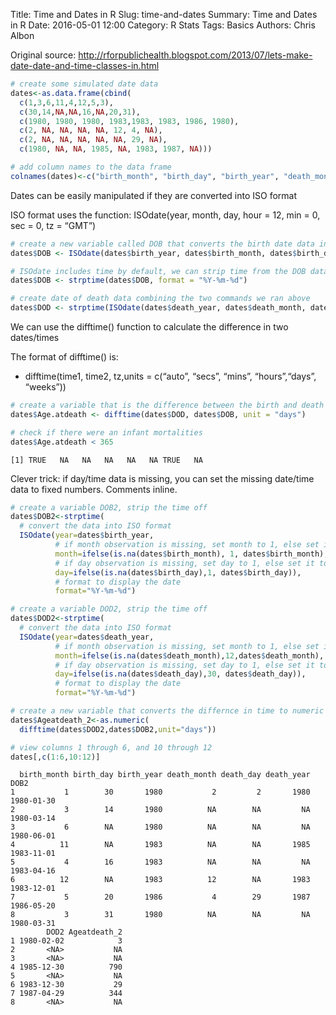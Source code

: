 Title: Time and Dates in R
Slug: time-and-dates
Summary: Time and Dates in R
Date: 2016-05-01 12:00
Category: R Stats
Tags: Basics
Authors: Chris Albon


Original source: http://rforpublichealth.blogspot.com/2013/07/lets-make-date-date-and-time-classes-in.html


```R
# create some simulated date data
dates<-as.data.frame(cbind(
  c(1,3,6,11,4,12,5,3),
  c(30,14,NA,NA,16,NA,20,31),
  c(1980, 1980, 1980, 1983,1983, 1983, 1986, 1980),
  c(2, NA, NA, NA, NA, 12, 4, NA),
  c(2, NA, NA, NA, NA, NA, 29, NA),
  c(1980, NA, NA, 1985, NA, 1983, 1987, NA)))
```


```R
# add column names to the data frame
colnames(dates)<-c("birth_month", "birth_day", "birth_year", "death_month", "death_day", "death_year")
```

Dates can be easily manipulated if they are converted into ISO format

ISO format uses the function: ISOdate(year, month, day, hour = 12, min = 0, sec = 0, tz = “GMT”)


```R
# create a new variable called DOB that converts the birth date data into ISO
dates$DOB <- ISOdate(dates$birth_year, dates$birth_month, dates$birth_day)
```


```R
# ISOdate includes time by default, we can strip time from the DOB data using strptime()
dates$DOB <- strptime(dates$DOB, format = "%Y-%m-%d")
```


```R
# create date of death data combining the two commands we ran above
dates$DOD <- strptime(ISOdate(dates$death_year, dates$death_month, dates$death_day), format = "%Y-%m-%d")
```

We can use the difftime() function to calculate the difference in two dates/times

The format of difftime() is:

- difftime(time1, time2, tz,units = c(“auto”, “secs”, “mins”, “hours”,“days”, “weeks”))


```R
# create a variable that is the difference between the birth and death date, ie their age (in days)
dates$Age.atdeath <- difftime(dates$DOD, dates$DOB, unit = "days")
```


```R
# check if there were an infant mortalities
dates$Age.atdeath < 365
```




    [1] TRUE   NA   NA   NA   NA   NA TRUE   NA



Clever trick: if day/time data is missing, you can set the missing date/time data to fixed numbers. Comments inline.


```R
# create a variable DOB2, strip the time off
dates$DOB2<-strptime(
  # convert the data into ISO format
  ISOdate(year=dates$birth_year,
          # if month observation is missing, set month to 1, else set it to birth month
          month=ifelse(is.na(dates$birth_month), 1, dates$birth_month),
          # if day observation is missing, set day to 1, else set it to birth day
          day=ifelse(is.na(dates$birth_day),1, dates$birth_day)),
          # format to display the date
          format="%Y-%m-%d")
```


```R
# create a variable DOD2, strip the time off
dates$DOD2<-strptime(
  # convert the data into ISO format
  ISOdate(year=dates$death_year,
          # if month observation is missing, set month to 1, else set it to death month
          month=ifelse(is.na(dates$death_month),12,dates$death_month),
          # if day observation is missing, set day to 1, else set it to death day
          day=ifelse(is.na(dates$death_day),30, dates$death_day)),
          # format to display the date
          format="%Y-%m-%d")
```


```R
# create a new variable that converts the differnce in time to numeric
dates$Ageatdeath_2<-as.numeric(
  difftime(dates$DOD2,dates$DOB2,unit="days"))
```


```R
# view columns 1 through 6, and 10 through 12
dates[,c(1:6,10:12)]
```




      birth_month birth_day birth_year death_month death_day death_year       DOB2
    1           1        30       1980           2         2       1980 1980-01-30
    2           3        14       1980          NA        NA         NA 1980-03-14
    3           6        NA       1980          NA        NA         NA 1980-06-01
    4          11        NA       1983          NA        NA       1985 1983-11-01
    5           4        16       1983          NA        NA         NA 1983-04-16
    6          12        NA       1983          12        NA       1983 1983-12-01
    7           5        20       1986           4        29       1987 1986-05-20
    8           3        31       1980          NA        NA         NA 1980-03-31
            DOD2 Ageatdeath_2
    1 1980-02-02            3
    2       <NA>           NA
    3       <NA>           NA
    4 1985-12-30          790
    5       <NA>           NA
    6 1983-12-30           29
    7 1987-04-29          344
    8       <NA>           NA
